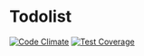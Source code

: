 # Todolist

[![Code Climate](https://codeclimate.com/github/gremax/todolist/badges/gpa.svg)](https://codeclimate.com/github/gremax/todolist) [![Test Coverage](https://codeclimate.com/github/gremax/todolist/badges/coverage.svg)](https://codeclimate.com/github/gremax/todolist/coverage)
